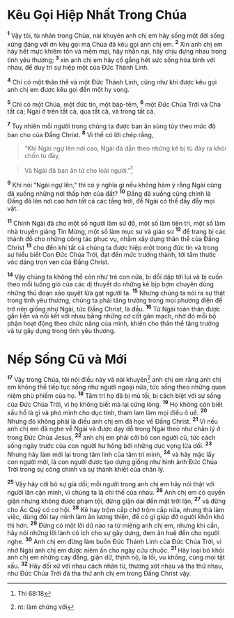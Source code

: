 

# Kêu Gọi Hiệp Nhất Trong Chúa
<sup><b>1</b></sup> Vậy tôi, tù nhân trong Chúa, nài khuyên anh chị em hãy sống một đời sống xứng đáng với ơn kêu gọi mà Chúa đã kêu gọi anh chị em. <sup><b>2</b></sup> Xin anh chị em hãy hết mực khiêm tốn và mềm mại, hãy nhẫn nại, hãy chịu đựng nhau trong tình yêu thương; <sup><b>3</b></sup> xin anh chị em hãy cố gắng hết sức sống hòa bình với nhau, để duy trì sự hiệp một của Đức Thánh Linh.

<sup><b>4</b></sup> Chỉ có một thân thể và một Đức Thánh Linh, cũng như khi được kêu gọi anh chị em được kêu gọi đến một hy vọng.

<sup><b>5</b></sup> Chỉ có một Chúa, một đức tin, một báp-têm, <sup><b>6</b></sup> một Đức Chúa Trời và Cha tất cả; Ngài ở trên tất cả, qua tất cả, và trong tất cả.

<sup><b>7</b></sup> Tuy nhiên mỗi người trong chúng ta được ban ân sủng tùy theo mức độ ban cho của Đấng Christ. <sup><b>8</b></sup> Vì thế có lời chép rằng,


> “Khi Ngài ngự lên nơi cao, Ngài đã dẫn theo những kẻ bị tù đày ra khỏi chốn tù đày,
>


> Và Ngài đã ban ân tứ cho loài người.”[^1]
>

<sup><b>9</b></sup> Khi nói “Ngài ngự lên,” thì có ý nghĩa gì nếu không hàm ý rằng Ngài cũng đã xuống những nơi thấp hơn của đất? <sup><b>10</b></sup> Đấng đã xuống cũng chính là Đấng đã lên nơi cao hơn tất cả các tầng trời, để Ngài có thể đầy đẫy mọi vật.

<sup><b>11</b></sup> Chính Ngài đã cho một số người làm sứ đồ, một số làm tiên tri, một số làm nhà truyền giảng Tin Mừng, một số làm mục sư và giáo sư <sup><b>12</b></sup> để trang bị các thánh đồ cho những công tác phục vụ, nhằm xây dựng thân thể của Đấng Christ <sup><b>13</b></sup> cho đến khi tất cả chúng ta được hiệp một trong đức tin và trong sự hiểu biết Con Đức Chúa Trời, đạt đến mức trưởng thành, tới tầm thước vóc dáng trọn vẹn của Đấng Christ.

<sup><b>14</b></sup> Vậy chúng ta không thể còn như trẻ con nữa, bị dồi dập tới lui và bị cuốn theo mỗi luồng gió của các dị thuyết do những kẻ bịp bợm chuyên dùng những thủ đoạn xảo quyệt lừa gạt người ta. <sup><b>15</b></sup> Nhưng chúng ta nói ra sự thật trong tình yêu thương; chúng ta phải tăng trưởng trong mọi phương diện để trở nên giống như Ngài, tức Đấng Christ, là đầu. <sup><b>16</b></sup> Từ Ngài toàn thân được gắn liền và nối kết với nhau bằng những cơ cốt gân mạch, nhờ đó mỗi bộ phận hoạt động theo chức năng của mình, khiến cho thân thể tăng trưởng và tự gây dựng trong tình yêu thương.

# Nếp Sống Cũ và Mới
<sup><b>17</b></sup> Vậy trong Chúa, tôi nói điều này và nài khuyên[^2] anh chị em rằng anh chị em không thể tiếp tục sống như người ngoại nữa, tức sống theo những quan niệm phù phiếm của họ. <sup><b>18</b></sup> Tâm trí họ đã bị mù tối, bị cách biệt với sự sống của Đức Chúa Trời, vì họ không biết mà lại cứng lòng. <sup><b>19</b></sup> Họ không còn biết xấu hổ là gì và phó mình cho dục tính, tham lam làm mọi điều ô uế. <sup><b>20</b></sup> Nhưng đó không phải là điều anh chị em đã học về Đấng Christ. <sup><b>21</b></sup> Vì nếu anh chị em đã nghe về Ngài và được dạy dỗ trong Ngài theo như chân lý ở trong Đức Chúa Jesus, <sup><b>22</b></sup> anh chị em phải cởi bỏ con người cũ, tức cách sống ngày trước của con người hư hỏng bởi những dục vọng lừa dối. <sup><b>23</b></sup> Nhưng hãy làm mới lại trong tâm linh của tâm trí mình, <sup><b>24</b></sup> và hãy mặc lấy con người mới, là con người được tạo dựng giống như hình ảnh Đức Chúa Trời trong sự công chính và sự thánh khiết của chân lý.

<sup><b>25</b></sup> Vậy hãy cởi bỏ sự giả dối; mỗi người trong anh chị em hãy nói thật với người lân cận mình, vì chúng ta là chi thể của nhau. <sup><b>26</b></sup> Anh chị em có quyền giận nhưng không được phạm tội, đừng giận dai đến mặt trời lặn, <sup><b>27</b></sup> và đừng cho Ác Quỷ có cơ hội. <sup><b>28</b></sup> Kẻ hay trộm cắp chớ trộm cắp nữa, nhưng thà làm việc, dùng đôi tay mình làm ăn lương thiện, để có gì giúp đỡ người khốn khó thì hơn. <sup><b>29</b></sup> Đừng có một lời dữ nào ra từ miệng anh chị em, nhưng khi cần, hãy nói những lời lành có ích cho sự gây dựng, đem ân huệ đến cho người nghe. <sup><b>30</b></sup> Anh chị em đừng làm buồn Đức Thánh Linh của Đức Chúa Trời, vì nhờ Ngài anh chị em được niêm ấn cho ngày cứu chuộc. <sup><b>31</b></sup> Hãy loại bỏ khỏi anh chị em những cay đắng, giận dữ, thịnh nộ, la lối, vu khống, cùng mọi tật xấu. <sup><b>32</b></sup> Hãy đối xử với nhau cách nhân từ, thương xót nhau và tha thứ nhau, như Đức Chúa Trời đã tha thứ anh chị em trong Đấng Christ vậy.

[^1]: Thi 68:18
[^2]: nt: làm chứng với
